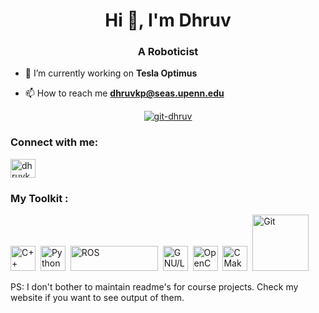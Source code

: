 <h1 align="center">Hi 👋, I'm Dhruv</h1>
<h3 align="center">A Roboticist</h3>

- 🔭 I’m currently working on **Tesla Optimus**

- 📫 How to reach me **dhruvkp@seas.upenn.edu**

<!--- 📄 Know about my experiences [git-dhruv.github.io/dhruvp](https://git-dhruv.github.io/dhruvp/)-->
<p align="center"> <a href="https://github.com/ryo-ma/github-profile-trophy"><img src="https://github-profile-trophy.vercel.app/?username=git-dhruv&row=1&column=5&rank=-C,-?" alt="git-dhruv" /></a> </p>

<h3 align="left">Connect with me:</h3>
<p align="left">
<a href="https://linkedin.com/in/dkparikh" target="blank"><img align="center" src="https://raw.githubusercontent.com/rahuldkjain/github-profile-readme-generator/master/src/images/icons/Social/linked-in-alt.svg" alt="dhruvkp" height="30" width="40" /></a>
</p>

<div id="header" align="left">
  <h3>
  My Toolkit :
</h3>
  </div>

<div>
  <img src="https://upload.wikimedia.org/wikipedia/commons/1/18/ISO_C%2B%2B_Logo.svg" title="C++" alt="C++" width="40" height="40"/>&nbsp;
  <img src="https://upload.wikimedia.org/wikipedia/commons/c/c3/Python-logo-notext.svg" title="Python" alt="Python" width="40" height="40"/>&nbsp;
  <img src="https://upload.wikimedia.org/wikipedia/commons/b/bb/Ros_logo.svg" title="ROS" alt="ROS" width="140" height="40"/>&nbsp;
  <img src="https://upload.wikimedia.org/wikipedia/commons/a/ab/Linux_Logo_in_Linux_Libertine_Font.svg" title="GNU/LINUX" alt="GNU/LINUX" width="40"/>&nbsp;
  <img src="https://upload.wikimedia.org/wikipedia/commons/3/32/OpenCV_Logo_with_text_svg_version.svg" title="OpenCV" alt="OpenCV" width="40"/>&nbsp;
  <img src="https://upload.wikimedia.org/wikipedia/commons/1/13/Cmake.svg" title="CMake" alt="CMake" width="40"/>&nbsp;
  <img src="https://upload.wikimedia.org/wikipedia/commons/e/e0/Git-logo.svg" title="git" alt="Git" width="90"/>&nbsp;

</div>

<p>PS: I don't bother to maintain readme's for course projects. Check my website if you want to see output of them.</p>
